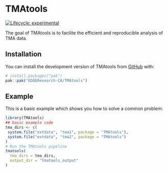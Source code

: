 
# TMAtools

<!-- badges: start -->
[![Lifecycle: experimental](https://img.shields.io/badge/lifecycle-experimental-orange.svg)](https://lifecycle.r-lib.org/articles/stages.html#experimental)
<!-- badges: end -->

The goal of TMAtools is to facilite the efficient and reproducible analysis of TMA data.

## Installation

You can install the development version of TMAtools from [GitHub](https://github.com/) with:

``` r
# install.packages("pak")
pak::pak("EDGEResearch-CA/TMAtools")
```

## Example

This is a basic example which shows you how to solve a common problem:

``` r
library(TMAtools)
## basic example code
tma_dirs <- c(
 system.file("extdata", "tma1", package = "TMAtools"),
 system.file("extdata", "tma2", package = "TMAtools")
)
# Run the TMAtools pipeline
tmatools(
  tma_dirs = tma_dirs,
  output_dir = "tmatools_output"
)
```

